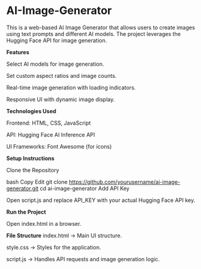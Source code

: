 # AI-Image-Generator

This is a web-based AI Image Generator that allows users to create images using text prompts and different AI models. The project leverages the Hugging Face API for image generation.

**Features**

Select AI models for image generation.

Set custom aspect ratios and image counts.

Real-time image generation with loading indicators.

Responsive UI with dynamic image display.


**Technologies Used**

Frontend: HTML, CSS, JavaScript

API: Hugging Face AI Inference API

UI Frameworks: Font Awesome (for icons)


**Setup Instructions**


Clone the Repository

bash
Copy
Edit
git clone https://github.com/yourusername/ai-image-generator.git
cd ai-image-generator
Add API Key


Open script.js and replace API_KEY with your actual Hugging Face API key.


**Run the Project**

Open index.html in a browser.


**File Structure**
index.html → Main UI structure.

style.css → Styles for the application.

script.js → Handles API requests and image generation logic.
